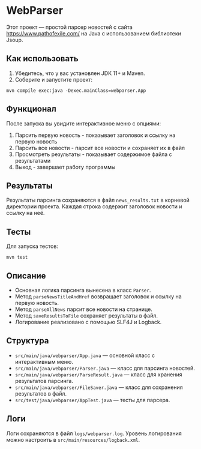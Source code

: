 # WebParser

Этот проект — простой парсер новостей с сайта https://www.pathofexile.com/ на Java с использованием библиотеки Jsoup.

## Как использовать

1. Убедитесь, что у вас установлен JDK 11+ и Maven.
2. Соберите и запустите проект:

```
mvn compile exec:java -Dexec.mainClass=webparser.App
```

## Функционал

После запуска вы увидите интерактивное меню с опциями:
1. Парсить первую новость - показывает заголовок и ссылку на первую новость
2. Парсить все новости - парсит все новости и сохраняет их в файл
3. Просмотреть результаты - показывает содержимое файла с результатами
4. Выход - завершает работу программы

## Результаты

Результаты парсинга сохраняются в файл `news_results.txt` в корневой директории проекта. Каждая строка содержит заголовок новости и ссылку на неё.

## Тесты

Для запуска тестов:

```
mvn test
```

## Описание

- Основная логика парсинга вынесена в класс `Parser`.
- Метод `parseNewsTitleAndHref` возвращает заголовок и ссылку на первую новость.
- Метод `parseAllNews` парсит все новости на странице.
- Метод `saveResultsToFile` сохраняет результаты в файл.
- Логирование реализовано с помощью SLF4J и Logback.

## Структура

- `src/main/java/webparser/App.java` — основной класс с интерактивным меню.
- `src/main/java/webparser/Parser.java` — класс для парсинга новостей.
- `src/main/java/webparser/ParseResult.java` — класс для хранения результатов парсинга.
- `src/main/java/webparser/FileSaver.java` — класс для сохранения результатов в файл.
- `src/test/java/webparser/AppTest.java` — тесты для парсера.

## Логи

Логи сохраняются в файл `logs/webparser.log`. Уровень логирования можно настроить в `src/main/resources/logback.xml`.
